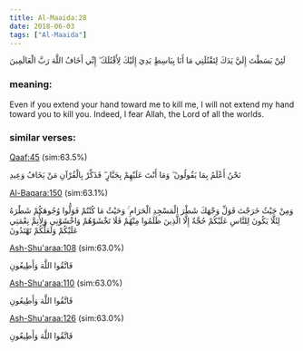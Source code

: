 ```yaml
---
title: Al-Maaida:28
date: 2018-06-03
tags: ["Al-Maaida"]
---
```

لَئِنْ بَسَطْتَ إِلَيَّ يَدَكَ لِتَقْتُلَنِي مَا أَنَا بِبَاسِطٍ يَدِيَ إِلَيْكَ لِأَقْتُلَكَ ۖ إِنِّي أَخَافُ اللَّهَ رَبَّ الْعَالَمِينَ
### meaning: 
Even if you extend your hand toward me to kill me, I will not extend my hand toward you to kill you. Indeed, I fear Allah, the Lord of all the worlds.
### similar verses: 

[Qaaf:45](/50/45) (sim:63.5%)

نَحْنُ أَعْلَمُ بِمَا يَقُولُونَ ۖ وَمَا أَنْتَ عَلَيْهِمْ بِجَبَّارٍ ۖ فَذَكِّرْ بِالْقُرْآنِ مَنْ يَخَافُ وَعِيدِ

[Al-Baqara:150](/2/150) (sim:63.1%)

وَمِنْ حَيْثُ خَرَجْتَ فَوَلِّ وَجْهَكَ شَطْرَ الْمَسْجِدِ الْحَرَامِ ۚ وَحَيْثُ مَا كُنْتُمْ فَوَلُّوا وُجُوهَكُمْ شَطْرَهُ لِئَلَّا يَكُونَ لِلنَّاسِ عَلَيْكُمْ حُجَّةٌ إِلَّا الَّذِينَ ظَلَمُوا مِنْهُمْ فَلَا تَخْشَوْهُمْ وَاخْشَوْنِي وَلِأُتِمَّ نِعْمَتِي عَلَيْكُمْ وَلَعَلَّكُمْ تَهْتَدُونَ

[Ash-Shu'araa:108](/26/108) (sim:63.0%)

فَاتَّقُوا اللَّهَ وَأَطِيعُونِ

[Ash-Shu'araa:110](/26/110) (sim:63.0%)

فَاتَّقُوا اللَّهَ وَأَطِيعُونِ

[Ash-Shu'araa:126](/26/126) (sim:63.0%)

فَاتَّقُوا اللَّهَ وَأَطِيعُونِ
